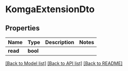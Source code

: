 # KomgaExtensionDto

## Properties

Name | Type | Description | Notes
------------ | ------------- | ------------- | -------------
**read** | **bool** |  | 

[[Back to Model list]](../README.md#documentation-for-models) [[Back to API list]](../README.md#documentation-for-api-endpoints) [[Back to README]](../README.md)


